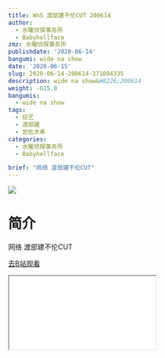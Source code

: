```yaml
---
title: WnS 渡部建不伦CUT 200614
author:
  - 水曜侦探事务所
  - Babyhellface
zmz: 水曜侦探事务所
publishdate: '2020-06-14'
bangumi: wide na show
date: '2020-06-15'
slug: 2020-06-14-200614-371094335
description: wide na show&#8226;200614
weight: -615.0
bangumis:
  - wide na show
tags:
  - 综艺
  - 渡部建
  - 佐佐木希
categories:
  - 水曜侦探事务所
  - Babyhellface

brief: "网络 渡部建不伦CUT"
---
```

![](https://raw.githubusercontent.com/tcgriffith/owaraisite/master/static/tmpimg/8da03976d06b89af682667ecd5394d3055635a92.jpg.480.jpg)
# 简介  
网络
渡部建不伦CUT  

[去B站观看](https://www.bilibili.com/video/av371094335/)
<div class ="resp-container"><iframe class="testiframe" src="//player.bilibili.com/player.html?aid=371094335"", scrolling="no", allowfullscreen="true" > </iframe></div> 
